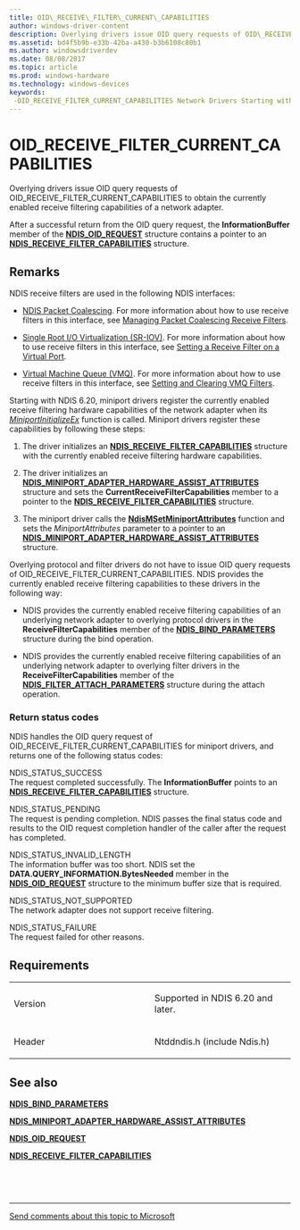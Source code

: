 ```yaml
---
title: OID\_RECEIVE\_FILTER\_CURRENT\_CAPABILITIES
author: windows-driver-content
description: Overlying drivers issue OID query requests of OID\_RECEIVE\_FILTER\_CURRENT\_CAPABILITIES to obtain the currently enabled receive filtering capabilities of a network adapter.
ms.assetid: bd4f5b9b-e33b-42ba-a430-b3b6108c80b1
ms.author: windowsdriverdev
ms.date: 08/08/2017
ms.topic: article
ms.prod: windows-hardware
ms.technology: windows-devices
keywords: 
 -OID_RECEIVE_FILTER_CURRENT_CAPABILITIES Network Drivers Starting with Windows Vista
---
```


# OID\_RECEIVE\_FILTER\_CURRENT\_CAPABILITIES


Overlying drivers issue OID query requests of OID\_RECEIVE\_FILTER\_CURRENT\_CAPABILITIES to obtain the currently enabled receive filtering capabilities of a network adapter.

After a successful return from the OID query request, the **InformationBuffer** member of the [**NDIS\_OID\_REQUEST**](https://msdn.microsoft.com/library/windows/hardware/ff566710) structure contains a pointer to an [**NDIS\_RECEIVE\_FILTER\_CAPABILITIES**](https://msdn.microsoft.com/library/windows/hardware/ff566864) structure.

Remarks
-------

NDIS receive filters are used in the following NDIS interfaces:

-   [NDIS Packet Coalescing](https://msdn.microsoft.com/library/windows/hardware/hh451601). For more information about how to use receive filters in this interface, see [Managing Packet Coalescing Receive Filters](https://msdn.microsoft.com/library/windows/hardware/hh464026).

-   [Single Root I/O Virtualization (SR-IOV)](https://msdn.microsoft.com/library/windows/hardware/hh440235). For more information about how to use receive filters in this interface, see [Setting a Receive Filter on a Virtual Port](https://msdn.microsoft.com/library/windows/hardware/hh440224).

-   [Virtual Machine Queue (VMQ)](https://msdn.microsoft.com/library/windows/hardware/ff571035). For more information about how to use receive filters in this interface, see [Setting and Clearing VMQ Filters](https://msdn.microsoft.com/library/windows/hardware/ff570780).

Starting with NDIS 6.20, miniport drivers register the currently enabled receive filtering hardware capabilities of the network adapter when its [*MiniportInitializeEx*](https://msdn.microsoft.com/library/windows/hardware/ff559389) function is called. Miniport drivers register these capabilities by following these steps:

1.  The driver initializes an [**NDIS\_RECEIVE\_FILTER\_CAPABILITIES**](https://msdn.microsoft.com/library/windows/hardware/ff566864) structure with the currently enabled receive filtering hardware capabilities.

2.  The driver initializes an [**NDIS\_MINIPORT\_ADAPTER\_HARDWARE\_ASSIST\_ATTRIBUTES**](https://msdn.microsoft.com/library/windows/hardware/ff565924) structure and sets the **CurrentReceiveFilterCapabilities** member to a pointer to the [**NDIS\_RECEIVE\_FILTER\_CAPABILITIES**](https://msdn.microsoft.com/library/windows/hardware/ff566864) structure.

3.  The miniport driver calls the [**NdisMSetMiniportAttributes**](https://msdn.microsoft.com/library/windows/hardware/ff563672) function and sets the *MiniportAttributes* parameter to a pointer to an [**NDIS\_MINIPORT\_ADAPTER\_HARDWARE\_ASSIST\_ATTRIBUTES**](https://msdn.microsoft.com/library/windows/hardware/ff565924) structure.

Overlying protocol and filter drivers do not have to issue OID query requests of OID\_RECEIVE\_FILTER\_CURRENT\_CAPABILITIES. NDIS provides the currently enabled receive filtering capabilities to these drivers in the following way:

-   NDIS provides the currently enabled receive filtering capabilities of an underlying network adapter to overlying protocol drivers in the **ReceiveFilterCapabilities** member of the [**NDIS\_BIND\_PARAMETERS**](https://msdn.microsoft.com/library/windows/hardware/ff564832) structure during the bind operation.

-   NDIS provides the currently enabled receive filtering capabilities of an underlying network adapter to overlying filter drivers in the **ReceiveFilterCapabilities** member of the [**NDIS\_FILTER\_ATTACH\_PARAMETERS**](https://msdn.microsoft.com/library/windows/hardware/ff565481) structure during the attach operation.

### Return status codes

NDIS handles the OID query request of OID\_RECEIVE\_FILTER\_CURRENT\_CAPABILITIES for miniport drivers, and returns one of the following status codes:

<a href="" id="ndis-status-success"></a>NDIS\_STATUS\_SUCCESS  
The request completed successfully. The **InformationBuffer** points to an [**NDIS\_RECEIVE\_FILTER\_CAPABILITIES**](https://msdn.microsoft.com/library/windows/hardware/ff566864) structure.

<a href="" id="ndis-status-pending"></a>NDIS\_STATUS\_PENDING  
The request is pending completion. NDIS passes the final status code and results to the OID request completion handler of the caller after the request has completed.

<a href="" id="ndis-status-invalid-length"></a>NDIS\_STATUS\_INVALID\_LENGTH  
The information buffer was too short. NDIS set the **DATA.QUERY\_INFORMATION.BytesNeeded** member in the [**NDIS\_OID\_REQUEST**](https://msdn.microsoft.com/library/windows/hardware/ff566710) structure to the minimum buffer size that is required.

<a href="" id="ndis-status-not-supported"></a>NDIS\_STATUS\_NOT\_SUPPORTED  
The network adapter does not support receive filtering.

<a href="" id="ndis-status-failure"></a>NDIS\_STATUS\_FAILURE  
The request failed for other reasons.

Requirements
------------

<table>
<colgroup>
<col width="50%" />
<col width="50%" />
</colgroup>
<tbody>
<tr class="odd">
<td><p>Version</p></td>
<td><p>Supported in NDIS 6.20 and later.</p></td>
</tr>
<tr class="even">
<td><p>Header</p></td>
<td>Ntddndis.h (include Ndis.h)</td>
</tr>
</tbody>
</table>

## See also


[**NDIS\_BIND\_PARAMETERS**](https://msdn.microsoft.com/library/windows/hardware/ff564832)

[**NDIS\_MINIPORT\_ADAPTER\_HARDWARE\_ASSIST\_ATTRIBUTES**](https://msdn.microsoft.com/library/windows/hardware/ff565924)

[**NDIS\_OID\_REQUEST**](https://msdn.microsoft.com/library/windows/hardware/ff566710)

[**NDIS\_RECEIVE\_FILTER\_CAPABILITIES**](https://msdn.microsoft.com/library/windows/hardware/ff566864)

 

 


--------------------
[Send comments about this topic to Microsoft](mailto:wsddocfb@microsoft.com?subject=Documentation%20feedback%20%5Bnetvista\netvista%5D:%20OID_RECEIVE_FILTER_CURRENT_CAPABILITIES%20%20RELEASE:%20%288/8/2017%29&body=%0A%0APRIVACY%20STATEMENT%0A%0AWe%20use%20your%20feedback%20to%20improve%20the%20documentation.%20We%20don't%20use%20your%20email%20address%20for%20any%20other%20purpose,%20and%20we'll%20remove%20your%20email%20address%20from%20our%20system%20after%20the%20issue%20that%20you're%20reporting%20is%20fixed.%20While%20we're%20working%20to%20fix%20this%20issue,%20we%20might%20send%20you%20an%20email%20message%20to%20ask%20for%20more%20info.%20Later,%20we%20might%20also%20send%20you%20an%20email%20message%20to%20let%20you%20know%20that%20we've%20addressed%20your%20feedback.%0A%0AFor%20more%20info%20about%20Microsoft's%20privacy%20policy,%20see%20http://privacy.microsoft.com/default.aspx. "Send comments about this topic to Microsoft")


